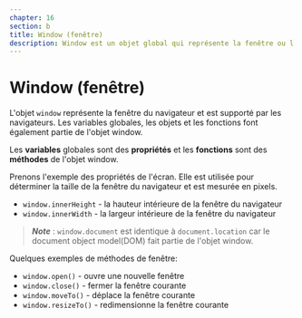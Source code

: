 ```yaml
---
chapter: 16
section: b
title: Window (fenêtre)
description: Window est un objet global qui représente la fenêtre ou l'onglet du navigateur dans lequel la page web en cours est chargée. L'objet window agit comme l'objet global pour le JavaScript côté client, ce qui signifie que les variables et les fonctions déclarées sans les mots-clés var, let ou const deviennent des propriétés et des méthodes de l'objet window.
---
```


# Window (fenêtre)

L'objet `window` représente la fenêtre du navigateur et est supporté par les navigateurs. Les variables globales, les objets et les fonctions font également partie de l'objet window.

Les **variables** globales sont des **propriétés** et les **fonctions** sont des **méthodes** de l'objet window.

Prenons l'exemple des propriétés de l'écran. Elle est utilisée pour déterminer la taille de la fenêtre du navigateur et est mesurée en pixels.

- `window.innerHeight` - la hauteur intérieure de la fenêtre du navigateur
- `window.innerWidth` - la largeur intérieure de la fenêtre du navigateur

> _**Note**_ : `window.document` est identique à `document.location` car le document object model\(DOM\) fait partie de l'objet window.

Quelques exemples de méthodes de fenêtre:

- `window.open()` - ouvre une nouvelle fenêtre
- `window.close()` - fermer la fenêtre courante
- `window.moveTo()` - déplace la fenêtre courante
- `window.resizeTo()` - redimensionne la fenêtre courante
